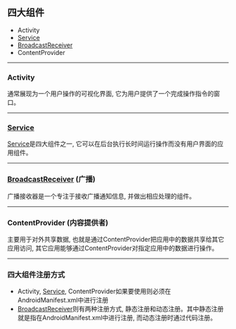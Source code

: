 ## 四大组件
* Activity
* [Service]
* [BroadcastReceiver]
* ContentProvider

---

### Activity
通常展现为一个用户操作的可视化界面, 它为用户提供了一个完成操作指令的窗口。 

---

### [Service]
[Service]是四大组件之一, 它可以在后台执行长时间运行操作而没有用户界面的应用组件。

---

### [BroadcastReceiver] (广播)
广播接收器是一个专注于接收广播通知信息, 并做出相应处理的组件。

---

### ContentProvider (内容提供者)
主要用于对外共享数据, 也就是通过ContentProvider把应用中的数据共享给其它应用访问, 其它应用能够通过ContentProvider对指定应用中的数据进行操作。

---

### 四大组件注册方式
* Activity, [Service], ContentProvider如果要使用则必须在AndroidManifest.xml中进行注册 <br />
* [BroadcastReceiver]则有两种注册方式, 静态注册和动态注册。其中静态注册就是指在AndroidManifest.xml中进行注册, 而动态注册时通过代码注册。


[Service]:https://github.com/yangsanning/Keep/blob/master/Android%20%E5%9F%BA%E7%A1%80/11.Service.md
[BroadcastReceiver]:https://github.com/yangsanning/BroadcastReceiverDemo
